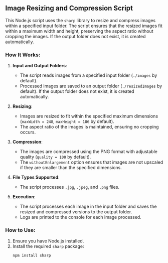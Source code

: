 ## Image Resizing and Compression Script

This Node.js script uses the `sharp` library to resize and compress images within a specified input folder. The script ensures that the resized images fit within a maximum width and height, preserving the aspect ratio without cropping the images. If the output folder does not exist, it is created automatically.

### How It Works:

1. **Input and Output Folders**:
   - The script reads images from a specified input folder (`./images` by default).
   - Processed images are saved to an output folder (`./resizedImages` by default). If the output folder does not exist, it is created automatically.

2. **Resizing**:
   - Images are resized to fit within the specified maximum dimensions (`maxWidth = 248`, `maxHeight = 186` by default).
   - The aspect ratio of the images is maintained, ensuring no cropping occurs.

3. **Compression**:
   - The images are compressed using the PNG format with adjustable quality (`quality = 100` by default).
   - The `withoutEnlargement` option ensures that images are not upscaled if they are smaller than the specified dimensions.

4. **File Types Supported**:
   - The script processes `.jpg`, `.jpeg`, and `.png` files.

5. **Execution**:
   - The script processes each image in the input folder and saves the resized and compressed versions to the output folder.
   - Logs are printed to the console for each image processed.

### How to Use:

1. Ensure you have Node.js installed.
2. Install the required `sharp` package:
   ```bash
   npm install sharp
